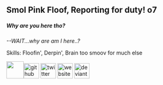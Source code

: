## Smol Pink Floof, Reporting for duty! o7
##### Why are you here tho?

*--WAIT...why are am I here..?*

Skills: Floofin', Derpin', Brain too smoov for much else


[<img src= 'https://i.redd.it/rbfdo06d7xj81.png' height='45'>](https://www.etsy.com/shop/FloofyFloofers)[<img src='https://cdn.jsdelivr.net/npm/simple-icons@3.0.1/icons/github.svg' alt='github' height='40'>](https://github.com/isMimu)  [<img src='https://cdn.jsdelivr.net/npm/simple-icons@3.0.1/icons/twitter.svg' alt='twitter' height='40'>](https://twitter.com/MimuDreamu)  [<img src='https://cdn.jsdelivr.net/npm/simple-icons@3.0.1/icons/icloud.svg' alt='website' height='40'>](linktr.ee/MimuDreamu)  [<img src='https://cdn.jsdelivr.net/npm/simple-icons@3.0.1/icons/deviantart.svg' alt='deviantart' height='40'>](https://www.deviantart.com/creativedaydreams)  


